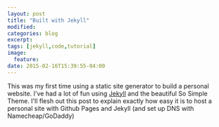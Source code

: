 ```yaml
---
layout: post
title: "Built with Jekyll"
modified:
categories: blog
excerpt:
tags: [jekyll,code,tutorial]
image:
  feature:
date: 2015-02-16T15:39:55-04:00
---
```


This was my first time using a static site generator to build a personal website. I've had a lot of fun using [Jekyll](http://jekyllrb) and the beautiful So Simple Theme. I'll flesh out this post to explain exactly how easy it is to host a personal site with Github Pages and Jekyll (and set up DNS with Namecheap/GoDaddy)

